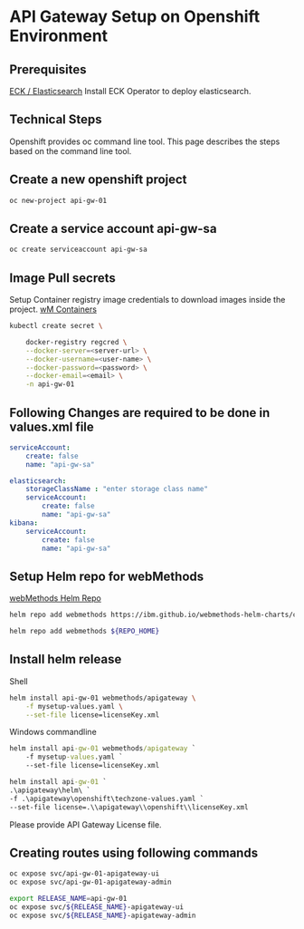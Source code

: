 # API Gateway Setup on Openshift Environment 

## Prerequisites

[ECK / Elasticsearch](https://github.com/ibmmi/webmethods-helm-charts/blob/main/apigateway/helm/README.md#prerequisites)  Install ECK Operator to deploy elasticsearch.

## Technical Steps

Openshift provides oc command line tool. This page describes the steps based on the command line tool.

## Create a new openshift project

```sh
oc new-project api-gw-01
```

## Create a service account api-gw-sa

```sh
oc create serviceaccount api-gw-sa 
```

## Image Pull secrets

Setup Container registry image credentials to download images inside the project. [wM Containers](https://containers.webmethods.io/)

```sh
kubectl create secret \

    docker-registry regcred \
    --docker-server=<server-url> \
    --docker-username=<user-name> \
    --docker-password=<password> \
    --docker-email=<email> \
    -n api-gw-01
```

## Following Changes are required to be done in values.xml file

```yaml
serviceAccount:
    create: false
    name: "api-gw-sa"

elasticsearch:
    storageClassName : "enter storage class name"
    serviceAccount:
        create: false
        name: "api-gw-sa"
kibana:
    serviceAccount:
        create: false
        name: "api-gw-sa"
```

## Setup Helm repo for webMethods

[webMethods Helm Repo](https://github.com/ibmmi/webmethods-helm-charts/blob/main/README.md#helm-chart-repository-for-ibm-webmethods-products-and-components)

```sh
helm repo add webmethods https://ibm.github.io/webmethods-helm-charts/charts
```

```sh
helm repo add webmethods ${REPO_HOME}
```

## Install helm release

Shell

```sh
helm install api-gw-01 webmethods/apigateway \
    -f mysetup-values.yaml \
    --set-file license=licenseKey.xml
```

Windows commandline

```bat
helm install api-gw-01 webmethods/apigateway `
    -f mysetup-values.yaml `
    --set-file license=licenseKey.xml
```

```bat
helm install api-gw-01 `
.\apigateway\helm\ `
-f .\apigateway\openshift\techzone-values.yaml `
--set-file license=.\\apigateway\\openshift\\licenseKey.xml
```

Please provide API Gateway License file.

## Creating routes using following commands

```sh
oc expose svc/api-gw-01-apigateway-ui
oc expose svc/api-gw-01-apigateway-admin
```

```sh
export RELEASE_NAME=api-gw-01
oc expose svc/${RELEASE_NAME}-apigateway-ui
oc expose svc/${RELEASE_NAME}-apigateway-admin
```
